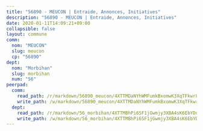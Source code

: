 ```yaml
---
title: "56890 - MEUCON | Entraide, Annonces, Initiatives"
description: "56890 - MEUCON | Entraide, Annonces, Initiatives"
date: 2020-01-11T14:09:21+09:00
collapsible: false
layout: commune
comm:
  nom: "MEUCON"
  slug: meucon
  cp: "56890"
dept:
  nom: "Morbihan"
  slug: morbihan
  num: "56"
peerpad:
  comm:
    read_path: /r/markdown/56890_meucon/4XTTMDaNYhWMFumkBxomwK3XqTFkwr85akc3VA3BzLv8ptBQJ
    write_path: /w/markdown/56890_meucon/4XTTMDaNYhWMFumkBxomwK3XqTFkwr85akc3VA3BzLv8ptBQJ-K3TgUpTkRD4LHo9H8BxEh3pZKGixmyFg5orK8Bo8RZ1J8VaE8usQm2eJFKtPoLo2MsGaUEoW5UX3q9LxCrmLP6iqXXppf1QYKYi1iF6znek1ycqYMmoiajfhM7joCgJujGRZ4by8
  dept:
    read_path: /r/markdown/56_morbihan/4XTTMBhPi6SF1jGwmjy3XBA4sK6EbYDun44EYwF3irZ7aBa5U
    write_path: /w/markdown/56_morbihan/4XTTMBhPi6SF1jGwmjy3XBA4sK6EbYDun44EYwF3irZ7aBa5U-K3TgV3HyhWtqSpmJ2GGLPRtHigVTcxkFRVLMX5R66UyRAN55PNUQgmTNwaDuJmWps9EVWQzncDySYbA7Pg7qEdRXsayrZysPHK4HeKM3FG1U8vQvyUvaDoFo4L4Z8coFC71q4zES
---
```


